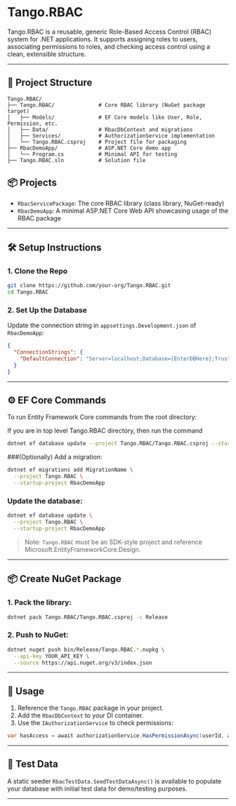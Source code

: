 
# Tango.RBAC

Tango.RBAC is a reusable, generic Role-Based Access Control (RBAC) system for .NET applications. It supports assigning roles to users, associating permissions to roles, and checking access control using a clean, extensible structure.

---

## 📁 Project Structure

```
Tango.RBAC/
├── Tango.RBAC/              # Core RBAC library (NuGet package target)
│   ├── Models/              # EF Core models like User, Role, Permission, etc.
│   ├── Data/                # RbacDbContext and migrations
│   ├── Services/            # AuthorizationService implementation
│   └── Tango.RBAC.csproj    # Project file for packaging
├── RbacDemoApp/             # ASP.NET Core demo app
│   └── Program.cs           # Minimal API for testing
├── Tango.RBAC.sln           # Solution file
```

## 📦 Projects

- `RbacServicePackage`: The core RBAC library (class library, NuGet-ready)
- `RbacDemoApp`: A minimal ASP.NET Core Web API showcasing usage of the RBAC package

---

## 🛠️ Setup Instructions

### 1. Clone the Repo

```bash
git clone https://github.com/your-org/Tango.RBAC.git
cd Tango.RBAC
```

### 2. Set Up the Database

Update the connection string in `appsettings.Development.json` of `RbacDemoApp`:

```json
{
  "ConnectionStrings": {
    "DefaultConnection": "Server=localhost;Database={EnterDBHere};Trusted_Connection=True;TrustServerCertificate=True;"
  }
}
```

---

## ⚙️ EF Core Commands

To run Entity Framework Core commands from the root directory:

If you are in top level Tango.RBAC directory, then run the command
```bash
dotnet ef database update --project Tango.RBAC/Tango.RBAC.csproj --startup-project RbacDemoApp/RbacDemoApp.csproj
```

###(Optionally) Add a migration:

```bash
dotnet ef migrations add MigrationName \
  --project Tango.RBAC \
  --startup-project RbacDemoApp
```

### Update the database:

```bash
dotnet ef database update \
  --project Tango.RBAC \
  --startup-project RbacDemoApp
```

> Note: `Tango.RBAC` must be an SDK-style project and reference Microsoft.EntityFrameworkCore.Design.

---

## 📦 Create NuGet Package

### 1. Pack the library:

```bash
dotnet pack Tango.RBAC/Tango.RBAC.csproj -c Release
```

### 2. Push to NuGet:

```bash
dotnet nuget push bin/Release/Tango.RBAC.*.nupkg \
  --api-key YOUR_API_KEY \
  --source https://api.nuget.org/v3/index.json
```

---

## 🚀 Usage

1. Reference the `Tango.RBAC` package in your project.
2. Add the `RbacDbContext` to your DI container.
3. Use the `IAuthorizationService` to check permissions:

```csharp
var hasAccess = await authorizationService.HasPermissionAsync(userId, areaTypeId, permissionTypeId);
```

---

## 🧪 Test Data

A static seeder `RbacTestData.SeedTestDataAsync()` is available to populate your database with initial test data for demo/testing purposes.

---
